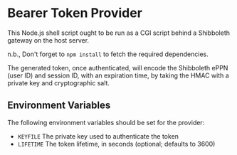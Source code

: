 # Bearer Token Provider

This Node.js shell script ought to be run as a CGI script behind a
Shibboleth gateway on the host server.

n.b., Don't forget to `npm install` to fetch the required dependencies.

The generated token, once authenticated, will encode the Shibboleth
ePPN (user ID) and session ID, with an expiration time, by taking the
HMAC with a private key and cryptographic salt.

## Environment Variables

The following environment variables should be set for the provider:

* `KEYFILE` The private key used to authenticate the token
* `LIFETIME` The token lifetime, in seconds (optional; defaults to 3600)
